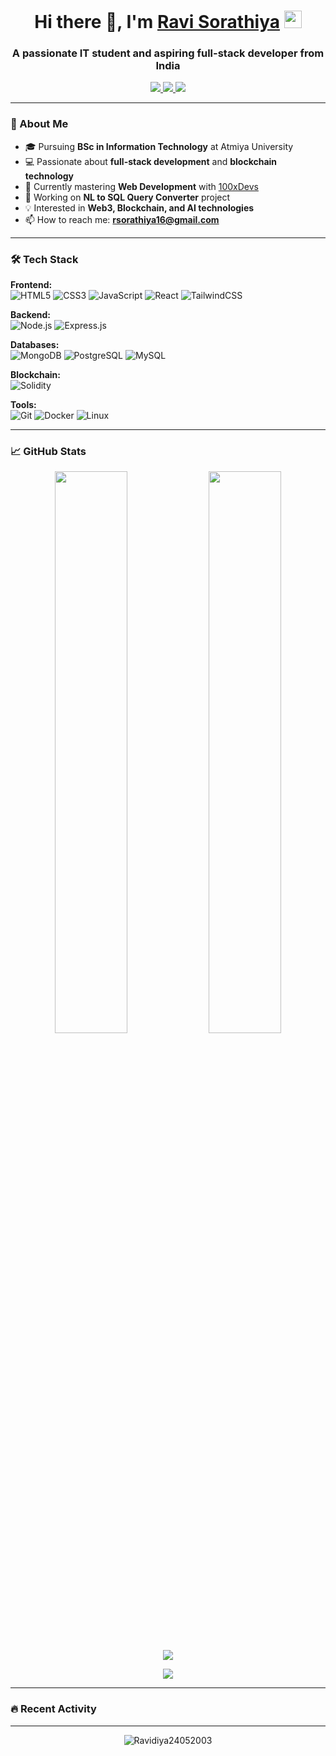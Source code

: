 <h1 align="center">
  Hi there 👋, I'm <a href="https://github.com/Ravidiya24052003" target="_blank">Ravi Sorathiya</a> 
  <img src="https://media.giphy.com/media/hvRJCLFzcasrR4ia7z/giphy.gif" width="28" />
</h1>

<h3 align="center">A passionate IT student and aspiring full-stack developer from India</h3>

<p align="center">
  <a href="https://www.linkedin.com/in/ravi-vaniya-319815302/" target="_blank">
    <img src="https://img.shields.io/badge/LinkedIn-0077B5?style=for-the-badge&logo=linkedin&logoColor=white" />
  </a>
  <a href="https://www.instagram.com/ravi_v_vaniya/" target="_blank">
    <img src="https://img.shields.io/badge/Instagram-E4405F?style=for-the-badge&logo=instagram&logoColor=white" />
  </a>
  <a href="mailto:rsorathiya16@gmail.com">
    <img src="https://img.shields.io/badge/Gmail-D14836?style=for-the-badge&logo=gmail&logoColor=white" />
  </a>
</p>

---

### 🚀 About Me

- 🎓 Pursuing **BSc in Information Technology** at Atmiya University
- 💻 Passionate about **full-stack development** and **blockchain technology**
- 🌱 Currently mastering **Web Development** with [100xDevs](https://app.100xdevs.com/)
- 🔭 Working on **NL to SQL Query Converter** project
- 💡 Interested in **Web3, Blockchain, and AI technologies**
- 📫 How to reach me: **rsorathiya16@gmail.com**

---

### 🛠 Tech Stack

**Frontend:**  
![HTML5](https://img.shields.io/badge/HTML5-E34F26?style=for-the-badge&logo=html5&logoColor=white)
![CSS3](https://img.shields.io/badge/CSS3-1572B6?style=for-the-badge&logo=css3&logoColor=white)
![JavaScript](https://img.shields.io/badge/JavaScript-F7DF1E?style=for-the-badge&logo=javascript&logoColor=black)
![React](https://img.shields.io/badge/React-20232A?style=for-the-badge&logo=react&logoColor=61DAFB)
![TailwindCSS](https://img.shields.io/badge/Tailwind_CSS-38B2AC?style=for-the-badge&logo=tailwind-css&logoColor=white)

**Backend:**  
![Node.js](https://img.shields.io/badge/Node.js-339933?style=for-the-badge&logo=nodedotjs&logoColor=white)
![Express.js](https://img.shields.io/badge/Express.js-000000?style=for-the-badge&logo=express&logoColor=white)

**Databases:**  
![MongoDB](https://img.shields.io/badge/MongoDB-4EA94B?style=for-the-badge&logo=mongodb&logoColor=white)
![PostgreSQL](https://img.shields.io/badge/PostgreSQL-316192?style=for-the-badge&logo=postgresql&logoColor=white)
![MySQL](https://img.shields.io/badge/MySQL-005C84?style=for-the-badge&logo=mysql&logoColor=white)

**Blockchain:**  
![Solidity](https://img.shields.io/badge/Solidity-e6e6e6?style=for-the-badge&logo=solidity&logoColor=black)

**Tools:**  
![Git](https://img.shields.io/badge/Git-F05032?style=for-the-badge&logo=git&logoColor=white)
![Docker](https://img.shields.io/badge/Docker-2CA5E0?style=for-the-badge&logo=docker&logoColor=white)
![Linux](https://img.shields.io/badge/Linux-FCC624?style=for-the-badge&logo=linux&logoColor=black)

---

### 📈 GitHub Stats

<p align="center">
  <img width="48%" src="https://github-readme-stats.vercel.app/api?username=Ravidiya24052003&show_icons=true&theme=default&hide_border=true&count_private=true&include_all_commits=true" />
  <img width="48%" src="https://github-readme-stats.vercel.app/api/top-langs/?username=Ravidiya24052003&layout=compact&hide_border=true&langs_count=8&exclude_repo=KNN-Image-Classification" />
</p>

<p align="center">
  <img src="https://github-readme-activity-graph.cyclic.app/graph?username=Ravidiya24052003&bg_color=ffffff&color=000000&line=007acc&point=000000&area=true&hide_border=true" />
</p>

<p align="center">
  <img src="https://github-profile-trophy.vercel.app/?username=Ravidiya24052003&theme=flat&no-frame=true&margin-w=10&row=1&column=7" />
</p>

---

### 🔥 Recent Activity

<!--START_SECTION:activity-->
<!--END_SECTION:activity-->

---

<p align="center">
  <img src="https://komarev.com/ghpvc/?username=Ravidiya24052003&label=Profile%20views&color=0e75b6&style=flat" alt="Ravidiya24052003" /> 
</p>
